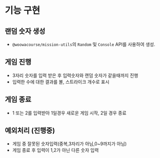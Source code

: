 # 기능 구현

## 랜덤 숫자 생성

- `@woowacourse/mission-utils`의 `Random` 및 `Console` API를 사용하여 생성.

## 게임 진행

- 3자리 숫자를 입력 받은 후 입력숫자와 랜덤 숫자가 같을때까지 진행
- 입력한 수에 대한 결과를 볼, 스트라이크 개수로 표시

## 게임 종료

- 1 또는 2를 입력받아 1일경우 새로운 게임 시작, 2일 경우 종료

## 예외처리 (진행중)

- 게임 중 잘못된 숫자입력(중복,3자리가 아님,0~9까지가 아님)
- 게임 종료 후 입력이 1,2가 아닌 다른 숫자 입력
